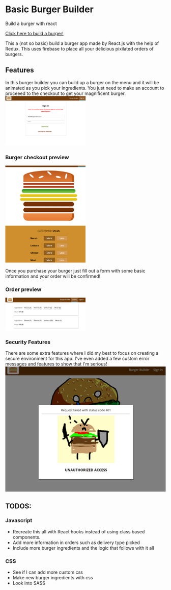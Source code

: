 # Basic Burger Builder
Build a burger with react

[Click here to build a burger!](https://jasonkim4201.github.io/basic-burger-builder/)

This a (not so basic) build a burger app made by React.js with the help of Redux. This uses firebase to place all your delicious pixilated orders of burgers. 

## Features
In this burger builder you can build up a burger on the menu and it will be animated as you pick your ingredients. You just need to make an account to proceeed to the checkout to get your magnificent burger.
<img src="src/assets/images/banned.png" alt="banned" width="50%" height="auto">

### Burger checkout preview
<img src="src/assets/images/big-burger.png" alt="my burger" width="50%" height="auto">

Once you purchase your burger just fill out a form with some basic information and your order will be confirmed!
### Order preview
<img src="src/assets/images/orders.png" alt="orders" width="50%" height="auto">

### Security Features
There are some extra features where I did my best to focus on creating a secure environment for this app. I've even added a few custom error messages and features to show that I'm serious!
<img src="src/assets/images/unauth.png" alt="unauthorized">

## TODOS:

### Javascript
* Recreate this all with React hooks instead of using class based components.
* Add more information in orders such as delivery type picked
* Include more burger ingredients and the logic that follows with it all

### CSS
* See if I can add more custom css
* Make new burger ingredients with css
* Look into SASS
